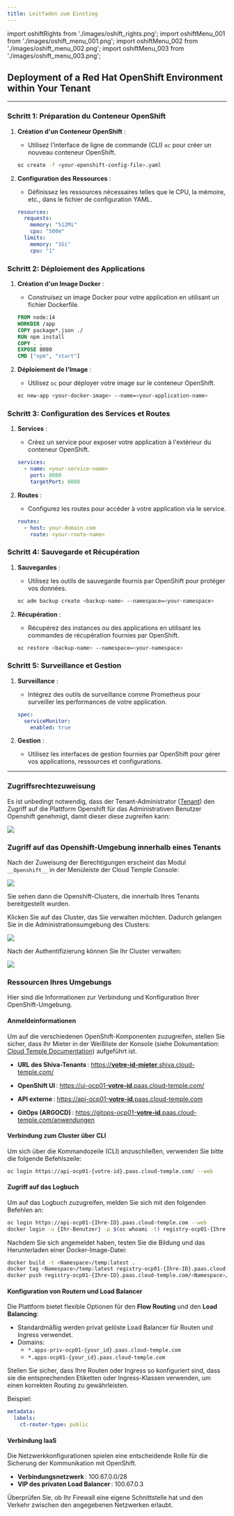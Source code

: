 ```yaml
---
title: Leitfaden zum Einstieg
---
```


import oshiftRights from './images/oshift_rights.png';
import oshiftMenu_001 from './images/oshift_menu_001.png';
import oshiftMenu_002 from './images/oshift_menu_002.png';
import oshiftMenu_003 from './images/oshift_menu_003.png';

## Deployment of a Red Hat OpenShift Environment within Your Tenant

---

### Schritt 1: Préparation du Conteneur OpenShift

1. **Création d'un Conteneur OpenShift** :
   - Utilisez l'interface de ligne de commande (CLI) `oc` pour créer un nouveau conteneur OpenShift.
   ```bash
   oc create -f <your-openshift-config-file>.yaml
   ```

2. **Configuration des Ressources** :
   - Définissez les ressources nécessaires telles que le CPU, la mémoire, etc., dans le fichier de configuration YAML.
   ```yaml
   resources:
     requests:
       memory: "512Mi"
       cpu: "500m"
     limits:
       memory: "1Gi"
       cpu: "1"
   ```

### Schritt 2: Déploiement des Applications

1. **Création d'un Image Docker** :
   - Construisez un image Docker pour votre application en utilisant un fichier Dockerfile.
   ```Dockerfile
   FROM node:14
   WORKDIR /app
   COPY package*.json ./
   RUN npm install
   COPY . .
   EXPOSE 8080
   CMD ["npm", "start"]
   ```

2. **Déploiement de l'Image** :
   - Utilisez `oc` pour déployer votre image sur le conteneur OpenShift.
   ```bash
   oc new-app <your-docker-image> --name=<your-application-name>
   ```

### Schritt 3: Configuration des Services et Routes

1. **Services** :
   - Créez un service pour exposer votre application à l'extérieur du conteneur OpenShift.
   ```yaml
   services:
     - name: <your-service-name>
       port: 8080
       targetPort: 8080
   ```

2. **Routes** :
   - Configurez les routes pour accéder à votre application via le service.
   ```yaml
   routes:
     - host: your-domain.com
       route: <your-route-name>
   ```

### Schritt 4: Sauvegarde et Récupération

1. **Sauvegardes** :
   - Utilisez les outils de sauvegarde fournis par OpenShift pour protéger vos données.
   ```bash
   oc adm backup create <backup-name> --namespace=<your-namespace>
   ```

2. **Récupération** :
   - Récupérez des instances ou des applications en utilisant les commandes de récupération fournies par OpenShift.
   ```bash
   oc restore <backup-name> --namespace=<your-namespace>
   ```

### Schritt 5: Surveillance et Gestion

1. **Surveillance** :
   - Intégrez des outils de surveillance comme Prometheus pour surveiller les performances de votre application.
   ```yaml
   spec:
     serviceMonitor:
       enabled: true
   ```

2. **Gestion** :
   - Utilisez les interfaces de gestion fournies par OpenShift pour gérer vos applications, ressources et configurations.

---

### Zugriffsrechtezuweisung

Es ist unbedingt notwendig, dass der Tenant-Administrator ([Tenant](../console/iam/concepts.md#tenant)) den Zugriff auf die Plattform Openshift für das Administrativen Benutzer Openshift genehmigt, damit dieser diese zugreifen kann:

<img src={oshiftRights} />

### Zugriff auf das Openshift-Umgebung innerhalb eines Tenants

Nach der Zuweisung der Berechtigungen erscheint das Modul `__Openshift__` in der Menüleiste der Cloud Temple Console:

<img src={oshiftMenu_001} />

Sie sehen dann die Openshift-Clusters, die innerhalb Ihres Tenants bereitgestellt wurden.

Klicken Sie auf das Cluster, das Sie verwalten möchten. Dadurch gelangen Sie in die Administrationsumgebung des Clusters:

<img src={oshiftMenu_002} />

Nach der Authentifizierung können Sie Ihr Cluster verwalten:

<img src={oshiftMenu_003} />

### Ressourcen Ihres Umgebungs

Hier sind die Informationen zur Verbindung und Konfiguration Ihrer OpenShift-Umgebung.

#### Anmeldeinformationen

Um auf die verschiedenen OpenShift-Komponenten zuzugreifen, stellen Sie sicher, dass Ihr Mieter in der Weißliste der Konsole (siehe Dokumentation: [Cloud Temple Documentation](https://docs.cloud-temple.com/)) aufgeführt ist.

- __URL des Shiva-Tenants__ :
  [https://__votre-id-mieter__.shiva.cloud-temple.com/](https://**votre-id-mieter**.shiva.cloud-temple.com/)

- __OpenShift UI__ :
  [https://ui-ocp01-__votre-id__.paas.cloud-temple.com/](https://ui-ocp01-**votre-id**.paas.cloud-temple.com/)

- __API externe__ :
  [https://api-ocp01-__votre-id__.paas.cloud-temple.com](https://api-ocp01-**votre-id**.paas.cloud-temple.com)

- __GitOps (ARGOCD)__ :
  [https://gitops-ocp01-__votre-id__.paas.cloud-temple.com/anwendungen](https://gitops-ocp01-**votre-id**.paas.cloud-temple.com/anwendungen)

#### Verbindung zum Cluster über CLI

Um sich über die Kommandozeile (CLI) anzuschließen, verwenden Sie bitte die folgende Befehlszeile:

```bash
oc login https://api-ocp01-{votre-id}.paas.cloud-temple.com/ --web
```

#### Zugriff auf das Logbuch

Um auf das Logbuch zuzugreifen, melden Sie sich mit den folgenden Befehlen an:

```bash
oc login https://api-ocp01-{Ihre-ID}.paas.cloud-temple.com --web
docker login -u {Ihr-Benutzer} -p $(oc whoami -t) registry-ocp01-{Ihre-ID}.paas.cloud-temple.com
```

Nachdem Sie sich angemeldet haben, testen Sie die Bildung und das Herunterladen einer Docker-Image-Datei:

```bash
docker build -t <Namespace>/temp:latest .
docker tag <Namespace>/temp:latest registry-ocp01-{Ihre-ID}.paas.cloud-temple.com/<Namespace>/temp:latest
docker push registry-ocp01-{Ihre-ID}.paas.cloud-temple.com/<Namespace>/temp:latest
```

#### Konfiguration von Routern und Load Balancer

Die Plattform bietet flexible Optionen für den __Flow Routing__ und den __Load Balancing__:

- Standardmäßig werden privat gelöste Load Balancer für Routen und Ingress verwendet.
- Domains:
  - `*.apps-priv-ocp01-{your_id}.paas.cloud-temple.com`
  - `*.apps-ocp01-{your_id}.paas.cloud-temple.com`

Stellen Sie sicher, dass Ihre Routen oder Ingress so konfiguriert sind, dass sie die entsprechenden Etiketten oder Ingress-Klassen verwenden, um einen korrekten Routing zu gewährleisten.

Beispiel:

```yaml
metadata:
  labels:
    ct-router-type: public
```

#### Verbindung IaaS

Die Netzwerkkonfigurationen spielen eine entscheidende Rolle für die Sicherung der Kommunikation mit OpenShift.

- __Verbindungsnetzwerk__ : 100.67.0.0/28
- __VIP des privaten Load Balancer__ : 100.67.0.3

Überprüfen Sie, ob Ihr Firewall eine eigene Schnittstelle hat und den Verkehr zwischen den angegebenen Netzwerken erlaubt.
